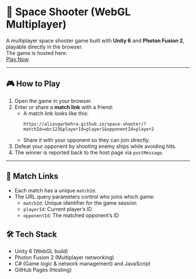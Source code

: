 # 🚀 Space Shooter (WebGL Multiplayer)

A multiplayer space shooter game built with **Unity 6** and **Photon Fusion 2**, playable directly in the browser.  
The game is hosted here:  
[Play Now](https://aliasgarbohra.github.io/space-shooter/)

---

## 🎮 How to Play

1. Open the game in your browser.  
2. Enter or share a **match link** with a friend:
   - A match link looks like this:  
     ```
     https://aliasgarbohra.github.io/space-shooter/?matchId=abc123&playerId=player1&opponentId=player2
     ```
   - Share it with your opponent so they can join directly.  
3. Defeat your opponent by shooting enemy ships while avoiding hits.  
4. The winner is reported back to the host page via `postMessage`.

---

## 🔗 Match Links

- Each match has a unique `matchId`.  
- The URL query parameters control who joins which game:
  - `matchId`: Unique identifier for the game session  
  - `playerId`: Current player’s ID  
  - `opponentId`: The matched opponent’s ID  

## 🛠️ Tech Stack

- Unity 6 (WebGL build)
- Photon Fusion 2 (Multiplayer networking)
- C# (Game logic & network management) and JavaScript
- GitHub Pages (Hosting)